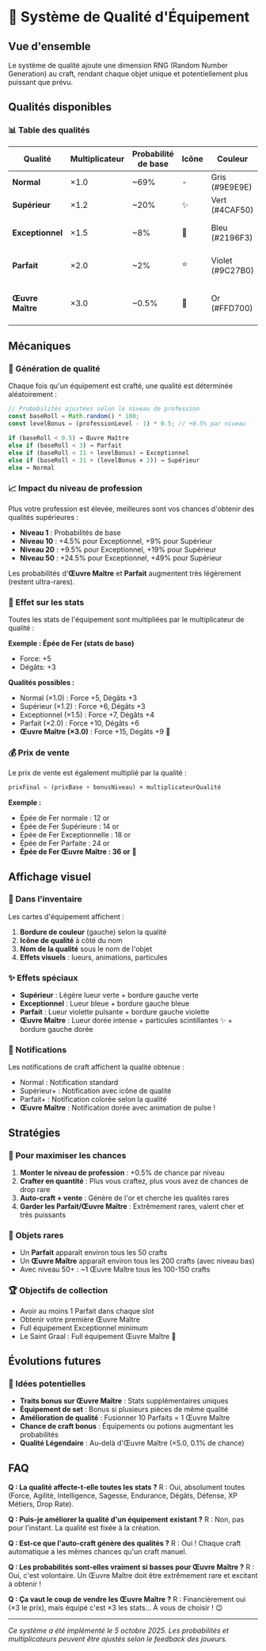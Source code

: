 # 🎲 Système de Qualité d'Équipement

## Vue d'ensemble

Le système de qualité ajoute une dimension RNG (Random Number Generation) au craft, rendant chaque objet unique et potentiellement plus puissant que prévu.

## Qualités disponibles

### 📊 Table des qualités

| Qualité          | Multiplicateur | Probabilité de base | Icône | Couleur          | Effet visuel                |
| ---------------- | -------------- | ------------------- | ----- | ---------------- | --------------------------- |
| **Normal**       | ×1.0           | ~69%                | -     | Gris (#9E9E9E)   | Standard                    |
| **Supérieur**    | ×1.2           | ~20%                | ✨    | Vert (#4CAF50)   | Lueur verte                 |
| **Exceptionnel** | ×1.5           | ~8%                 | 💎    | Bleu (#2196F3)   | Lueur bleue animée          |
| **Parfait**      | ×2.0           | ~2%                 | ⭐    | Violet (#9C27B0) | Lueur violette pulsante     |
| **Œuvre Maître** | ×3.0           | ~0.5%               | 👑    | Or (#FFD700)     | Lueur dorée + particules ✨ |

## Mécaniques

### 🎯 Génération de qualité

Chaque fois qu'un équipement est crafté, une qualité est déterminée aléatoirement :

```javascript
// Probabilités ajustées selon le niveau de profession
const baseRoll = Math.random() * 100;
const levelBonus = (professionLevel - 1) * 0.5; // +0.5% par niveau

if (baseRoll < 0.5) → Œuvre Maître
else if (baseRoll < 3) → Parfait
else if (baseRoll < 11 + levelBonus) → Exceptionnel
else if (baseRoll < 31 + (levelBonus × 2)) → Supérieur
else → Normal
```

### 📈 Impact du niveau de profession

Plus votre profession est élevée, meilleures sont vos chances d'obtenir des qualités supérieures :

- **Niveau 1** : Probabilités de base
- **Niveau 10** : +4.5% pour Exceptionnel, +9% pour Supérieur
- **Niveau 20** : +9.5% pour Exceptionnel, +19% pour Supérieur
- **Niveau 50** : +24.5% pour Exceptionnel, +49% pour Supérieur

Les probabilités d'**Œuvre Maître** et **Parfait** augmentent très légèrement (restent ultra-rares).

### 💪 Effet sur les stats

Toutes les stats de l'équipement sont multipliées par le multiplicateur de qualité :

**Exemple : Épée de Fer (stats de base)**

- Force: +5
- Dégâts: +3

**Qualités possibles :**

- Normal (×1.0) : Force +5, Dégâts +3
- Supérieur (×1.2) : Force +6, Dégâts +3
- Exceptionnel (×1.5) : Force +7, Dégâts +4
- Parfait (×2.0) : Force +10, Dégâts +6
- **Œuvre Maître (×3.0)** : Force +15, Dégâts +9 🤯

### 💰 Prix de vente

Le prix de vente est également multiplié par la qualité :

```javascript
prixFinal = (prixBase + bonusNiveau) × multiplicateurQualité
```

**Exemple :**

- Épée de Fer normale : 12 or
- Épée de Fer Supérieure : 14 or
- Épée de Fer Exceptionnelle : 18 or
- Épée de Fer Parfaite : 24 or
- **Épée de Fer Œuvre Maître : 36 or** 💎

## Affichage visuel

### 🎨 Dans l'inventaire

Les cartes d'équipement affichent :

1. **Bordure de couleur** (gauche) selon la qualité
2. **Icône de qualité** à côté du nom
3. **Nom de la qualité** sous le nom de l'objet
4. **Effets visuels** : lueurs, animations, particules

### ✨ Effets spéciaux

- **Supérieur** : Légère lueur verte + bordure gauche verte
- **Exceptionnel** : Lueur bleue + bordure gauche bleue
- **Parfait** : Lueur violette pulsante + bordure gauche violette
- **Œuvre Maître** : Lueur dorée intense + particules scintillantes ✨ + bordure gauche dorée

### 🔔 Notifications

Les notifications de craft affichent la qualité obtenue :

- Normal : Notification standard
- Supérieur+ : Notification avec icône de qualité
- Parfait+ : Notification colorée selon la qualité
- **Œuvre Maître** : Notification dorée avec animation de pulse !

## Stratégies

### 🎲 Pour maximiser les chances

1. **Monter le niveau de profession** : +0.5% de chance par niveau
2. **Crafter en quantité** : Plus vous craftez, plus vous avez de chances de drop rare
3. **Auto-craft + vente** : Génère de l'or et cherche les qualités rares
4. **Garder les Parfait/Œuvre Maître** : Extrêmement rares, valent cher et très puissants

### 💎 Objets rares

- Un **Parfait** apparaît environ tous les 50 crafts
- Un **Œuvre Maître** apparaît environ tous les 200 crafts (avec niveau bas)
- Avec niveau 50+ : ~1 Œuvre Maître tous les 100-150 crafts

### 🏆 Objectifs de collection

- Avoir au moins 1 Parfait dans chaque slot
- Obtenir votre première Œuvre Maître
- Full équipement Exceptionnel minimum
- Le Saint Graal : Full équipement Œuvre Maître 👑

## Évolutions futures

### 🔮 Idées potentielles

- **Traits bonus sur Œuvre Maître** : Stats supplémentaires uniques
- **Équipement de set** : Bonus si plusieurs pièces de même qualité
- **Amélioration de qualité** : Fusionner 10 Parfaits = 1 Œuvre Maître
- **Chance de craft bonus** : Équipements ou potions augmentant les probabilités
- **Qualité Légendaire** : Au-delà d'Œuvre Maître (×5.0, 0.1% de chance)

## FAQ

**Q : La qualité affecte-t-elle toutes les stats ?**
R : Oui, absolument toutes (Force, Agilité, Intelligence, Sagesse, Endurance, Dégâts, Défense, XP Métiers, Drop Rate).

**Q : Puis-je améliorer la qualité d'un équipement existant ?**
R : Non, pas pour l'instant. La qualité est fixée à la création.

**Q : Est-ce que l'auto-craft génère des qualités ?**
R : Oui ! Chaque craft automatique a les mêmes chances qu'un craft manuel.

**Q : Les probabilités sont-elles vraiment si basses pour Œuvre Maître ?**
R : Oui, c'est volontaire. Un Œuvre Maître doit être extrêmement rare et excitant à obtenir !

**Q : Ça vaut le coup de vendre les Œuvre Maître ?**
R : Financièrement oui (×3 le prix), mais équipé c'est ×3 les stats... À vous de choisir ! 😉

---

_Ce système a été implémenté le 5 octobre 2025. Les probabilités et multiplicateurs peuvent être ajustés selon le feedback des joueurs._
